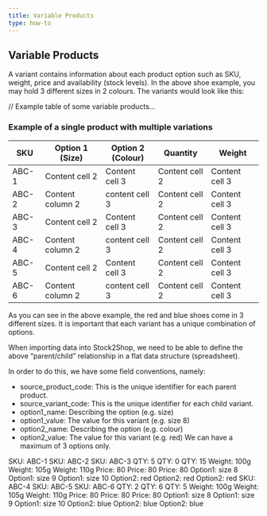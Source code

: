 ```yaml
---
title: Variable Products
type: how-to
---
```


## Variable Products
 
A variant contains information about each product option such as SKU, weight, price and availability (stock levels).
In the above shoe example, you may hold 3 different sizes in 2 colours. The variants would look like this:

// Example table of some variable products...
### Example of a single product with multiple variations

SKU  |  Option 1<br>(Size)  |  Option 2<br>(Colour)  |  Quantity  |  Weight
------------ | ------------- | ------------- | ------------- | -------------
ABC-1 |  Content cell 2  |  Content cell 3  |  Content cell 2  |  Content cell 3
ABC-2 | Content column 2 | content cell 3 | Content cell 2 | Content cell 3
ABC-3 | Content cell 2 | Content cell 3 | Content cell 2 | Content cell 3
ABC-4 | Content column 2 | content cell 3 | Content cell 2 | Content cell 3
ABC-5 | Content cell 2 | Content cell 3 | Content cell 2 | Content cell 3
ABC-6 | Content column 2 | content cell 3 | Content cell 2 | Content cell 3



As you can see in the above example, the red and blue shoes come in 3 different sizes.
It is important that each variant has a unique combination of options.

When importing data into Stock2Shop, we need to be able to define the above “parent/child” relationship in a flat data structure (spreadsheet).

In order to do this, we have some field conventions, namely:
- source_product_code: This is the unique identifier for each parent product.
- source_variant_code: This is the unique identifier for each child variant.
- option1_name: Describing the option (e.g. size)
- option1_value: The value for this variant (e.g. size 8)
- option2_name: Describing the option (e.g. colour)
- option2_value: The value for this variant (e.g. red)
We can have a maximum of 3 options only.




SKU: ABC-1	SKU: ABC-2	SKU: ABC-3
QTY: 5	QTY: 0	QTY: 15
Weight: 100g	Weight: 105g	Weight: 110g
Price: 80	Price: 80	Price: 80
Option1: size 8	Option1: size 9	Option1: size 10
Option2: red	Option2: red	Option2: red
SKU: ABC-4	SKU: ABC-5	SKU: ABC-6
QTY: 2	QTY: 6	QTY: 5
Weight: 100g	Weight: 105g	Weight: 110g
Price: 80	Price: 80	Price: 80
Option1: size 8	Option1: size 9	Option1: size 10
Option2: blue	Option2: blue	Option2: blue
